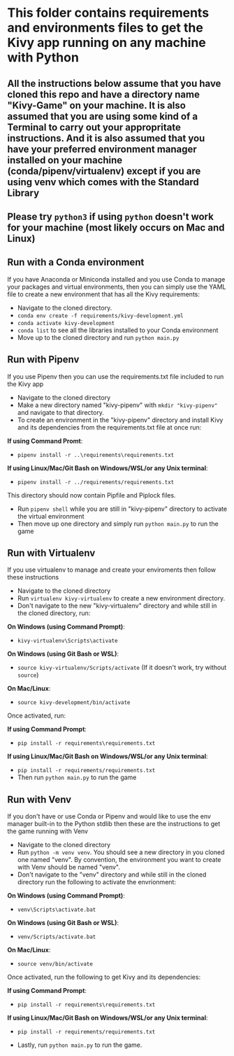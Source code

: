 # This folder contains requirements and environments files to get the Kivy app running on any machine with Python

## All the instructions below assume that you have cloned this repo and have a directory name "Kivy-Game" on your machine. It is also assumed that you are using some kind of a Terminal to carry out your appropritate instructions. And it is also assumed that you have your preferred environment manager installed on your machine (conda/pipenv/virtualenv) except if you are using venv which comes with the Standard Library

## Please try `python3` if using `python` doesn't work for your machine (most likely occurs on Mac and Linux)

## Run with a Conda environment

If you have Anaconda or Miniconda installed and you use Conda to manage your packages and virtual environments, then you can simply use the YAML file to create a new environment that has all the Kivy requirements:

* Navigate to the cloned directory.
* `conda env create -f requirements/kivy-development.yml`
* `conda activate kivy-development`
* `conda list` to see all the libraries installed to your Conda environment
* Move up to the cloned directory and run `python main.py`

## Run with Pipenv

If you use Pipenv then you can use the requirements.txt file included to run the Kivy app

* Navigate to the cloned directory
* Make a new directory named "kivy-pipenv" with `mkdir "kivy-pipenv"` and navigate to that directory.
* To create an environment in the "kivy-pipenv" directory and install Kivy and its dependencies from the requirements.txt file at once run:

**If using Command Promt**:

* `pipenv install -r ..\requirements\requirements.txt`

**If using Linux/Mac/Git Bash on Windows/WSL/or any Unix terminal**:

* `pipenv install -r ../requirements/requirements.txt`  

This directory should now contain Pipfile and Piplock files.

* Run `pipenv shell` while you are still in "kivy-pipenv" directory to activate the virtual environment
* Then move up one directory and simply run `python main.py` to run the game

## Run with Virtualenv

If you use virtualenv to manage and create your enviroments then follow these instructions

* Navigate to the cloned directory
* Run `virtualenv kivy-virtualenv` to create a new environment directory.
* Don't navigate to the new "kivy-virtualenv" directory and while still in the cloned directory, run:

**On Windows (using Command Prompt)**:

* `kivy-virtualenv\Scripts\activate`

**On Windows (using Git Bash or WSL)**:

* `source kivy-virtualenv/Scripts/activate`  (If it doesn't work, try without `source`)

**On Mac/Linux**:

* `source kivy-development/bin/activate`

Once activated, run:

**If using Command Prompt**:

* `pip install -r requirements\requirements.txt`

**If using Linux/Mac/Git Bash on Windows/WSL/or any Unix terminal**:

* `pip install -r requirements/requirements.txt` 
* Then run `python main.py` to run the game

## Run with Venv

If you don't have or use Conda or Pipenv and would like to use the env manager built-in to the Python stdlib then these are the instructions to get the game running with Venv

* Navigate to the cloned directory
* Run `python -m venv venv`. You should see a new directory in you cloned one named "venv". By convention, the environment you want to create with Venv should be named "venv".
* Don't navigate to the "venv" directory and while still in the cloned directory run the following to activate the envrionment:

**On Windows (using Command Prompt)**:

* `venv\Scripts\activate.bat`

**On Windows (using Git Bash or WSL)**:

* `venv/Scripts/activate.bat`

**On Mac/Linux**:

* `source venv/bin/activate`

Once activated, run the following to get Kivy and its dependencies:

**If using Command Prompt**:

* `pip install -r requirements\requirements.txt`

**If using Linux/Mac/Git Bash on Windows/WSL/or any Unix terminal**:

* `pip install -r requirements/requirements.txt`

* Lastly, run `python main.py` to run the game.